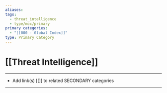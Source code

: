 ```yaml
---
aliases:
tags:
  - threat_intelligence
  - type/moc/primary
primary categories:
  - "[[000 - Global Index]]"
type: Primary Category
---
```

# [[Threat Intelligence]]

***

* Add link(s) [[]] to related SECONDARY categories

***

